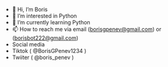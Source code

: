 - 👋 Hi, I’m Boris
- 👀 I’m interested in Python
- 🌱 I’m currently learning Python
- 📫 How to reach me  via email (borisgpenev@gmail.com) or (borisbot222@gmail.com)
- Social media
- Tiktok ( @BorisGPenev1234 )
- Twiiter ( @boris_penev )
<!---
BorisGPenev1/BorisGPenev1 is a ✨ special ✨ repository because its `README.md` (this file) appears on your GitHub profile.
You can click the Preview link to take a look at your changes.
--->
